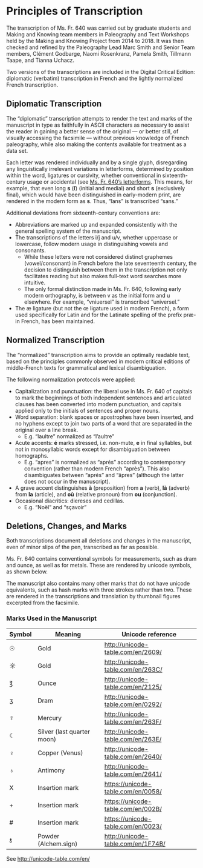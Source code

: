 # Principles of Transcription 

The transcription of Ms. Fr. 640 was carried out by graduate students
and Making and Knowing team members in Paleography and Text Workshops
held by the Making and Knowing Project from 2014 to 2018. It was then
checked and refined by the Paleography Lead Marc Smith and Senior Team members, Clément Godbarge, Naomi Rosenkranz, Pamela
Smith, Tillmann Taape, and Tianna Uchacz.

Two versions of the transcriptions are included in the Digital Critical
Edition: diplomatic (verbatim) transcription in French and the lightly
normalized French transcription.

## Diplomatic Transcription

The “diplomatic” transcription attempts to render the text and marks of
the manuscript in type as faithfully in ASCII characters as necessary to
assist the reader in gaining a better sense of the original — or better
still, of visually accessing the facsimile — without previous knowledge
of French paleography, while also making the contents available for
treatment as a data set.

Each letter was rendered individually and by a single glyph,
disregarding any linguistically irrelevant variations in letterforms,
determined by position within the word, ligatures or cursivity, whether
conventional in sixteenth-century usage or accidental (see [Ms. Fr. 640’s
letterforms](https://www.makingandknowing.org/text-workshops/letterforms-fancybox/). This means, for example, that even long **s** (**ſ**) (initial and medial) and short **s** (exclusively
final), which would have been distinguished in early-modern print, are
rendered in the modern form as **s**. Thus, “ſans” is transcribed
“sans.”

Additional deviations from sixteenth-century conventions are:

  - Abbreviations are marked up and expanded consistently with the general spelling system of the manuscript.
  - The transcriptions of the letters i/j and u/v, whether uppercase or lowercase, follow modern usage in distinguishing vowels and consonants.
      - While these letters were not considered distinct graphemes (vowel/consonant) in French before the late seventeenth century, the decision to distinguish between them in the transcription not only facilitates reading but also makes full-text word searches more intuitive.
      - The only formal distinction made in Ms. Fr. 640, following early modern orthography, is between v as the initial form and u elsewhere. For example, “vniuersel” is transcribed “universel.”
  -  The æ ligature (but not the œ ligature used in modern French), a form used specifically for Latin and for the Latinate spelling of the prefix præ- in French, has been maintained.

## Normalized Transcription

The “normalized” transcription aims to provide an optimally readable
text, based on the principles commonly observed in modern critical
editions of middle-French texts for grammatical and lexical
disambiguation.

The following normalization protocols were applied:

  -  Capitalization and punctuation: the liberal use in Ms. Fr. 640 of capitals to mark the beginnings of both independent sentences and articulated clauses has been converted into modern punctuation, and capitals applied only to the initials of sentences and proper nouns.
  -  Word separation: blank spaces or apostrophes have been inserted, and no hyphens except to join two parts of a word that are separated in the original over a line break.
      - E.g. “laultre” normalized as “l’aultre”
  - Acute accents: **é** marks stressed, i.e. non-mute, **e** in final syllables, but not in monosyllabic words except for disambiguation between homographs.
      - E.g. “apres” is normalized as “aprés” according to contemporary convention (rather than modern French “après”). This also disambiguates between “aprés” and “âpres” (although the latter does not occur in the manuscript).
  - A grave accent distinguishes **à** (preposition) from **a** (verb), **là** (adverb) from **la** (article), and **où** (relative pronoun) from **ou** (conjunction).
  - Occasional diacritics: diereses and cedillas.
      - E.g. “Noël” and “sçavoir”

## Deletions, Changes, and Marks

Both transcriptions document all deletions and changes in the
manuscript, even of minor slips of the pen, transcribed as far as
possible.

Ms. Fr. 640 contains conventional symbols for measurements, such as dram
and ounce, as well as for metals. These are rendered by unicode symbols,
as shown below.

The manuscript also contains many other marks that do not have unicode
equivalents, such as hash marks with three strokes rather than two.
These are rendered in the transcriptions and translation by thumbnail
figures excerpted from the
facsimile.

### Marks Used in the Manuscript

| **Symbol** | **Meaning**                | **Unicode reference**                |
| ---------- | -------------------------- | ------------------------------------ |
| ☉          | Gold                       | <http://unicode-table.com/en/2609/>  |
| ☼          | Gold                       | <http://unicode-table.com/en/263C/>  |
| ℥          | Ounce                      | <http://unicode-table.com/en/2125/>  |
| ʒ          | Dram                       | <http://unicode-table.com/en/0292/>  |
| ☿          | Mercury                    | <http://unicode-table.com/en/263F/>  |
| ☾          | Silver (last quarter moon) | <http://unicode-table.com/en/263E/>  |
| ♀          | Copper (Venus)             | <http://unicode-table.com/en/2640/>  |
| ♁          | Antimony                   | <http://unicode-table.com/en/2641/>  |
| X          | Insertion mark             | <https://unicode-table.com/en/0058/> |
| \+         | Insertion mark             | <https://unicode-table.com/en/002B/> |
| \#         | Insertion mark             | <https://unicode-table.com/en/0023/> |
| 🝋          | Powder (Alchem.sign)       | <http://unicode-table.com/en/1F74B/> |

See <http://unicode-table.com/en/>
